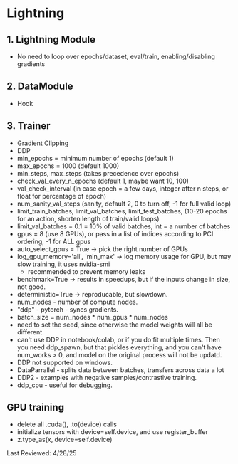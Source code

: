 # Lightning

## 1. Lightning Module
- No need to loop over epochs/dataset, eval/train, enabling/disabling gradients

## 2. DataModule
- Hook

## 3. Trainer
- Gradient Clipping
- DDP
- min_epochs = minimum number of epochs (default 1)
- max_epochs = 1000 (default 1000)
- min_steps, max_steps (takes precedence over epochs)
- check_val_every_n_epochs (default 1, maybe want 10, 100)
- val_check_interval (in case epoch = a few days, integer after n steps, or float for percentage of epoch)
- num_sanity_val_steps (sanity, default 2, 0 to turn off, -1 for full valid loop)
- limit_train_batches, limit_val_batches, limit_test_batches, (10-20 epochs for an action, shorten length of train/valid loops)
- limit_val_batches = 0.1 = 10% of valid batches, int = a number of batches
- gpus = 8 (use 8 GPUs), or pass in a list of indices according to PCI ordering, -1 for ALL gpus
- auto_select_gpus = True -> pick the right number of GPUs
- log_gpu_memory='all', 'min_max' -> log memory usage for GPU, but may slow training, it uses nvidia-smi
    - recommended to prevent memory leaks
- benchmark=True -> results in speedups, but if the inputs change in size, not good.
- deterministic=True -> reproducable, but slowdown.
- num_nodes - number of compute nodes. 
- "ddp" - pytorch - syncs gradients.
- batch_size = num_nodes * num_gpus * num_nodes
- need to set the seed, since otherwise the model weights will all be different.
- can't use DDP in notebook/colab, or if you do fit multiple times. Then you need ddp_spawn, but that pickles everything, and you can't have num_works > 0, and model on the original process will not be updatd.
- DDP not supported on windows.
- DataParrallel - splits data between batches, transfers across data a lot
- DDP2 - examples with negative samples/contrastive training.
- ddp_cpu - useful for debugging.


## GPU training
- delete all .cuda(), .to(device) calls
- initialize tensors with device=self.device, and use register_buffer
- z.type_as(x, device=self.device)


Last Reviewed: 4/28/25